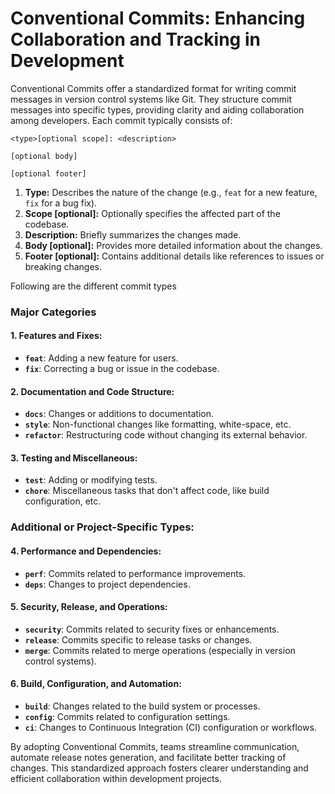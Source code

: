 # Conventional Commits: Enhancing Collaboration and Tracking in Development

Conventional Commits offer a standardized format for writing commit messages in version control systems like Git. They structure commit messages into specific types, providing clarity and aiding collaboration among developers. Each commit typically consists of:

```
<type>[optional scope]: <description>

[optional body]

[optional footer]
```

1. **Type:** Describes the nature of the change (e.g., `feat` for a new feature, `fix` for a bug fix).
2. **Scope [optional]:** Optionally specifies the affected part of the codebase.
3. **Description:** Briefly summarizes the changes made.
4. **Body [optional]:** Provides more detailed information about the changes.
5. **Footer [optional]:** Contains additional details like references to issues or breaking changes.

Following are the different commit types

### Major Categories

#### **1. Features and Fixes:**
- **`feat`**: Adding a new feature for users.
- **`fix`**: Correcting a bug or issue in the codebase.

#### **2. Documentation and Code Structure:**
- **`docs`**: Changes or additions to documentation.
- **`style`**: Non-functional changes like formatting, white-space, etc.
- **`refactor`**: Restructuring code without changing its external behavior.

#### **3. Testing and Miscellaneous:**
- **`test`**: Adding or modifying tests.
- **`chore`**: Miscellaneous tasks that don't affect code, like build configuration, etc.

### Additional or Project-Specific Types:

#### **4. Performance and Dependencies:**
- **`perf`**: Commits related to performance improvements.
- **`deps`**: Changes to project dependencies.

#### **5. Security, Release, and Operations:**
- **`security`**: Commits related to security fixes or enhancements.
- **`release`**: Commits specific to release tasks or changes.
- **`merge`**: Commits related to merge operations (especially in version control systems).

#### **6. Build, Configuration, and Automation:**
- **`build`**: Changes related to the build system or processes.
- **`config`**: Commits related to configuration settings.
- **`ci`**: Changes to Continuous Integration (CI) configuration or workflows.


By adopting Conventional Commits, teams streamline communication, automate release notes generation, and facilitate better tracking of changes. This standardized approach fosters clearer understanding and efficient collaboration within development projects.